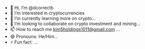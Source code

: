 - 👋 Hi, I’m @dcorrectb
- 👀 I’m interested in cryptocurrencies
- 🌱 I’m currently learning more on crypto...
- 💞️ I’m looking to collaborate on crypto investment and mining...
- 📫 How to reach me kim5holdings1011@gmail.com ...
- 😄 Pronouns: He/Him...
- ⚡ Fun fact: ...

<!---
dcorrectb/dcorrectb is a ✨ special ✨ repository because its `README.md` (this file) appears on your GitHub profile.
You can click the Preview link to take a look at your changes.
--->
